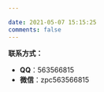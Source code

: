 ```yaml
---

date: 2021-05-07 15:15:25
comments: false
---
```


**联系方式：**

- **QQ**：563566815
- **微信**：zpc563566815